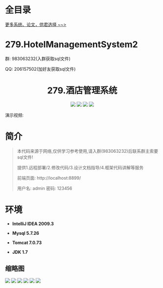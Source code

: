 # 全目录

[更多系统、论文，供君选择 ~~>](https://www.bitwise.net.cn)

# 279.HotelManagementSystem2

<p>群: 983063232(入群获取sql文件)</p>
<p>QQ: 206157502(加好友获取sql文件)</p>

<p><h1 align="center">279.酒店管理系统</h1></p>


<p align="center">
	<img src="https://img.shields.io/badge/jdk-1.7-orange.svg"/>
    <img src="https://img.shields.io/badge/springboot-3.x-lightgrey.svg"/>
    <img src="https://img.shields.io/badge/html-3.x-blue.svg"/>
    <img src="https://img.shields.io/badge/mybatis-5.x-yellow.svg"/>
</p>

演示视频: []()

# 简介


> 本代码来源于网络,仅供学习参考使用,请入群(983063232)后联系群主索要sql文件!
>
> 提供1.远程部署/2.修改代码/3.设计文档指导/4.框架代码讲解等服务
>
> 前端页面: http://localhost:8899/
>
> 用户名: admin  密码: 123456
>




# 环境

- <b>IntelliJ IDEA 2009.3</b>

- <b>Mysql 5.7.26</b>

- <b>Tomcat 7.0.73</b>

- <b>JDK 1.7</b>





## 缩略图

![](https://bitwise.oss-cn-heyuan.aliyuncs.com/2024/9/10/2bd04b12-6fb6-405c-8a73-e5ae6870aacc.png)
![](https://bitwise.oss-cn-heyuan.aliyuncs.com/2024/9/10/7dff8f5d-d927-4bc4-9f7c-ca6dc7c552a7.png)
![](https://bitwise.oss-cn-heyuan.aliyuncs.com/2024/9/10/3e52039e-306e-4ba3-987b-801b8a0b5e8f.png)
![](https://bitwise.oss-cn-heyuan.aliyuncs.com/2024/9/10/2e77e6b1-0d99-4c5d-aa40-725c508be55f.png)
![](https://bitwise.oss-cn-heyuan.aliyuncs.com/2024/9/10/35f2b2ce-7856-4752-a5cd-2ae7b01998d8.png)
![](https://bitwise.oss-cn-heyuan.aliyuncs.com/2024/9/10/3e5eadd2-ed31-49d3-9a39-0ea48d1a946c.png)





